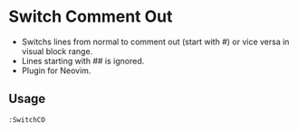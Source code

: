 # Switch Comment Out
- Switchs lines from normal to comment out (start with #) or vice versa in visual block range.
- Lines starting with ## is ignored.
- Plugin for Neovim.

## Usage
```
:SwitchCO
```

